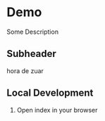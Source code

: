 # Demo

Some Description

## Subheader

hora de zuar

## Local Development

1. Open index in your browser
